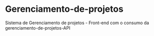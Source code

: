 # Gerenciamento-de-projetos
 Sistema de Gerenciamento de projetos - Front-end com o consumo da gerenciamento-de-projetos-API
